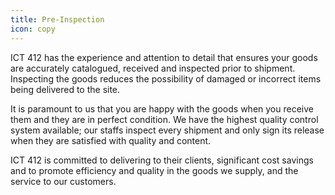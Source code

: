 ```yaml
---
title: Pre-Inspection
icon: copy
---
```

ICT 412 has the experience and attention to detail that ensures your goods are accurately catalogued, received and inspected prior to shipment. Inspecting the goods reduces the possibility of damaged or incorrect items being delivered to the site.

It is paramount to us that you are happy with the goods when you receive them and they are in perfect condition. We have the highest quality control system available; our staffs inspect every shipment and only sign its release when they are satisfied with quality and content.

ICT 412 is committed to delivering to their clients, significant cost savings and to promote efficiency and quality in the goods we supply, and the service to our customers.
